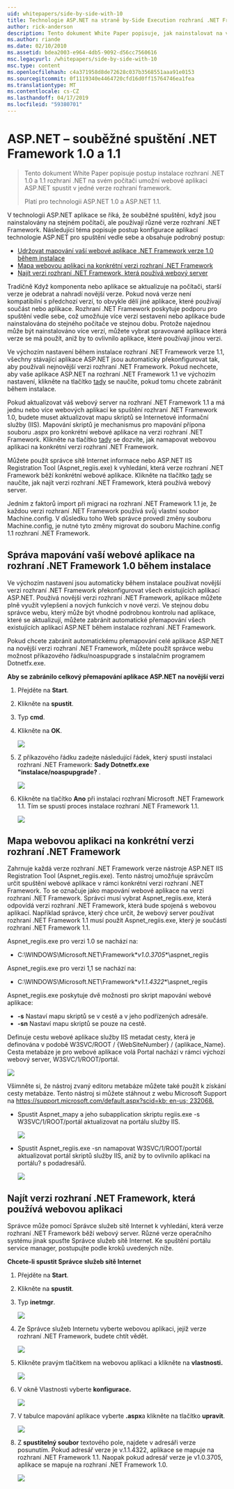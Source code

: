 ```yaml
---
uid: whitepapers/side-by-side-with-10
title: Technologie ASP.NET na straně by-Side Execution rozhraní .NET Framework 1.0 a 1.1 | Dokumentace Microsoftu
author: rick-anderson
description: Tento dokument White Paper popisuje, jak nainstalovat na váš počítač, umožní webové aplikaci ASP.NET spustit v jedné verze od .NET 1.0 a 1.1 rozhraní .NET...
ms.author: riande
ms.date: 02/10/2010
ms.assetid: bdea2003-e964-4db5-9092-d56cc7560616
msc.legacyurl: /whitepapers/side-by-side-with-10
msc.type: content
ms.openlocfilehash: c4a371958d8de72628c037b3568551aaa91e0153
ms.sourcegitcommit: 0f1119340e4464720cfd16d0ff15764746ea1fea
ms.translationtype: MT
ms.contentlocale: cs-CZ
ms.lasthandoff: 04/17/2019
ms.locfileid: "59380701"
---
```

# <a name="aspnet-side-by-side-execution-of-net-framework-10-and-11"></a>ASP.NET – souběžné spuštění .NET Framework 1.0 a 1.1

> Tento dokument White Paper popisuje postup instalace rozhraní .NET 1.0 a 1.1 rozhraní .NET na svém počítači umožní webové aplikaci ASP.NET spustit v jedné verze rozhraní framework.
> 
> Platí pro technologii ASP.NET 1.0 a ASP.NET 1.1.


V technologii ASP.NET aplikace se říká, že souběžné spuštění, když jsou nainstalovány na stejném počítači, ale používají různé verze rozhraní .NET Framework. Následující téma popisuje postup konfigurace aplikací technologie ASP.NET pro spuštění vedle sebe a obsahuje podrobný postup:

- [Udržovat mapování vaší webové aplikace .NET Framework verze 1.0 během instalace](#1)
- [Mapa webovou aplikaci na konkrétní verzi rozhraní .NET Framework](#2)
- [Najít verzi rozhraní .NET Framework, která používá webový server](#3)

Tradičně Když komponenta nebo aplikace se aktualizuje na počítači, starší verze je odebrat a nahradí novější verze. Pokud nová verze není kompatibilní s předchozí verzí, to obvykle dělí jiné aplikace, které používají součást nebo aplikace. Rozhraní .NET Framework poskytuje podporu pro spuštění vedle sebe, což umožňuje více verzí sestavení nebo aplikace bude nainstalována do stejného počítače ve stejnou dobu. Protože najednou může být nainstalováno více verzí, můžete vybrat spravované aplikace která verze se má použít, aniž by to ovlivnilo aplikace, které používají jinou verzi.

Ve výchozím nastavení během instalace rozhraní .NET Framework verze 1.1, všechny stávající aplikace ASP.NET jsou automaticky překonfigurovat tak, aby používali nejnovější verzi rozhraní .NET Framework. Pokud nechcete, aby vaše aplikace ASP.NET na rozhraní .NET Framework 1.1 ve výchozím nastavení, klikněte na tlačítko [tady](#1) se naučíte, pokud tomu chcete zabránit během instalace.

Pokud aktualizovat váš webový server na rozhraní .NET Framework 1.1 a má jednu nebo více webových aplikací ke spuštění rozhraní .NET Framework 1.0, budete muset aktualizovat mapu skriptů se Internetové informační služby (IIS). Mapování skriptů je mechanismus pro mapování přípona souboru .aspx pro konkrétní webové aplikace na verzi rozhraní .NET Framework. Klikněte na tlačítko [tady](#2) se dozvíte, jak namapovat webovou aplikaci na konkrétní verzi rozhraní .NET Framework.

Můžete použít správce sítě Internet informace nebo ASP.NET IIS Registration Tool (Aspnet\_regiis.exe) k vyhledání, která verze rozhraní .NET Framework běží konkrétní webové aplikace. Klikněte na tlačítko [tady](#3) se naučíte, jak najít verzi rozhraní .NET Framework, která používá webový server.

Jedním z faktorů import při migraci na rozhraní .NET Framework 1.1 je, že každou verzi rozhraní .NET Framework používá svůj vlastní soubor Machine.config. V důsledku toho Web správce provedl změny souboru Machine.config, je nutné tyto změny migrovat do souboru Machine.config 1.1 rozhraní .NET Framework.

<a id="1"></a>

## <a name="maintaining-your-web-applications-mapping-to-net-framework-10-during-installation"></a>Správa mapování vaší webové aplikace na rozhraní .NET Framework 1.0 během instalace

Ve výchozím nastavení jsou automaticky během instalace používat novější verzi rozhraní .NET Framework překonfigurovat všech existujících aplikací ASP.NET. Používá novější verzi rozhraní .NET Framework, aplikace můžete plně využít vylepšení a nových funkcích v nové verzi. Ve stejnou dobu správce webu, který může být vhodné podrobnou kontrolu nad aplikace, které se aktualizují, můžete zabránit automatické přemapování všech existujících aplikací ASP.NET během instalace rozhraní .NET Framework.

Pokud chcete zabránit automatickému přemapování celé aplikace ASP.NET na novější verzi rozhraní .NET Framework, můžete použít správce webu možnost příkazového řádku/noaspupgrade s instalačním programem Dotnetfx.exe.

**Aby se zabránilo celkový přemapování aplikace ASP.NET na novější verzi**

1. Přejděte na **Start**.
2. Klikněte na **spustit**.
3. Typ **cmd**.
4. Klikněte na **OK**.  
  
    ![](side-by-side-with-10/_static/image1.gif)
5. Z příkazového řádku zadejte následující řádek, který spustí instalaci rozhraní .NET Framework: **Sady Dotnetfx.exe "instalace/noaspupgrade?** .  
  
    ![](side-by-side-with-10/_static/image2.gif)
6. Klikněte na tlačítko **Ano** při instalaci rozhraní Microsoft .NET Framework 1.1. Tím se spustí proces instalace rozhraní .NET Framework 1.1.  
  
    ![](side-by-side-with-10/_static/image3.gif)

<a id="2"></a>

## <a name="map-a-web-application-to-a-specific-version-of-the-net-framework"></a>Mapa webovou aplikaci na konkrétní verzi rozhraní .NET Framework

Zahrnuje každá verze rozhraní .NET Framework verze nástroje ASP.NET IIS Registration Tool (Aspnet\_regiis.exe). Tento nástroj umožňuje správcům určit spuštění webové aplikace v rámci konkrétní verzi rozhraní .NET Framework. To se označuje jako mapování webové aplikace na verzi rozhraní .NET Framework. Správci musí vybrat Aspnet\_regiis.exe, která odpovídá verzi rozhraní .NET Framework, která bude spojená s webovou aplikací. Například správce, který chce určit, že webový server používat rozhraní .NET Framework 1.1 musí použít Aspnet\_regiis.exe, který je součástí rozhraní .NET Framework 1.1.

Aspnet\_regiis.exe pro verzi 1.0 se nachází na:

- C:\WINDOWS\Microsoft.NET\Framework\**v1.0.3705**\aspnet\_regiis

Aspnet\_regiis.exe pro verzi 1,1 se nachází na:

- C:\WINDOWS\Microsoft.NET\Framework\**v1.1.4322**\aspnet\_regiis

Aspnet\_regiis.exe poskytuje dvě možnosti pro skript mapování webové aplikace:

- **-s** Nastaví mapu skriptů se v cestě a v jeho podřízených adresáře.
- **-sn** Nastaví mapu skriptů se pouze na cestě.

Definuje cestu webové aplikace služby IIS metadat cesty, která je definována v podobě W3SVC/ROOT / {WebSiteNumber} / {aplikace\_Name}. Cesta metabáze je pro webové aplikace volá Portal nachází v rámci výchozí webový server, W3SVC/1/ROOT/portál.

![](side-by-side-with-10/_static/image4.gif)

Všimněte si, že nástroj zvaný editoru metabáze můžete také použít k získání cesty metabáze. Tento nástroj si můžete stáhnout z webu Microsoft Support na [ https://support.microsoft.com/default.aspx?scid=kb; en-us; 232068.](https://support.microsoft.com/default.aspx?scid=kb;en-us;232068)

- Spustit Aspnet\_mapy a jeho subapplication skriptu regiis.exe -s W3SVC/1/ROOT/portál aktualizovat na portálu služby IIS.  
  
    ![](side-by-side-with-10/_static/image5.gif)

- Spustit Aspnet\_regiis.exe -sn namapovat W3SVC/1/ROOT/portál aktualizovat portál skriptů služby IIS, aniž by to ovlivnilo aplikací na portálu? s podadresářů.  
  
    ![](side-by-side-with-10/_static/image6.gif)

<a id="3"></a>

## <a name="find-the-net-framework-version-that-a-web-application-is-using"></a>Najít verzi rozhraní .NET Framework, která používá webovou aplikaci

Správce může pomocí Správce služeb sítě Internet k vyhledání, která verze rozhraní .NET Framework běží webový server. Různé verze operačního systému jinak spusťte Správce služeb sítě Internet. Ke spuštění portálu service manager, postupujte podle kroků uvedených níže.

**Chcete-li spustit Správce služeb sítě Internet**

1. Přejděte na **Start**.
2. Klikněte na **spustit**.
3. Typ **inetmgr**.  
  
    ![](side-by-side-with-10/_static/image7.gif)
4. Ze Správce služeb Internetu vyberte webovou aplikaci, jejíž verze rozhraní .NET Framework, budete chtít vědět.  
  
    ![](side-by-side-with-10/_static/image8.gif)
5. Klikněte pravým tlačítkem na webovou aplikaci a klikněte na **vlastnosti.**  
  
    ![](side-by-side-with-10/_static/image9.gif)
6. V okně Vlastnosti vyberte **konfigurace.**  
  
    ![](side-by-side-with-10/_static/image10.gif)
7. V tabulce mapování aplikace vyberte **.aspx**a klikněte na tlačítko **upravit**.  
  
    ![](side-by-side-with-10/_static/image11.gif)
8. Z **spustitelný soubor** textového pole, najdete v adresáři verze posunutím. Pokud adresář verze je v.1.1.4322, aplikace se mapuje na rozhraní .NET Framework 1.1. Naopak pokud adresář verze je v1.0.3705, aplikace se mapuje na rozhraní .NET Framework 1.0.  
  
    ![](side-by-side-with-10/_static/image12.gif)
